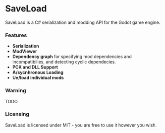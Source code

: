 # SaveLoad

SaveLoad is a C# serialization and modding API for the Godot game engine.

### Features
- **Serialization**
- **ModViewer**
- **Dependency graph** for specifying mod dependencies and incompatibilies, and detecting cyclic dependecies.
- **PCK and DLL Support**
- **A/sycnhronous Loading**
- **Un/load individual mods**

### Warning
TODO

### Licensing
SaveLoad is licensed under MIT - you are free to use it however you wish.
